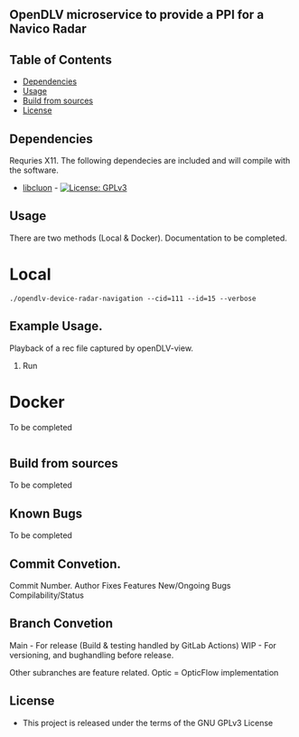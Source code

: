 ## OpenDLV microservice to provide a PPI for a Navico Radar

## Table of Contents
* [Dependencies](#dependencies)
* [Usage](#usage)
* [Build from sources](#build-from-sources-on-the-example-of-ubuntu-1604-lts)
* [License](#license)


## Dependencies
Requries X11. The following dependecies are included and will compile with the software. 

* [libcluon](https://github.com/chrberger/libcluon) - [![License: GPLv3](https://img.shields.io/badge/license-GPL--3-blue.svg
)](https://www.gnu.org/licenses/gpl-3.0.txt)

## Usage

There are two methods (Local & Docker). Documentation to be completed.  

# Local

```
./opendlv-device-radar-navigation --cid=111 --id=15 --verbose

```

## Example Usage. 

Playback of a rec file captured by openDLV-view. 

1. Run 

# Docker

To be completed

```

```
## Build from sources

To be completed

## Known Bugs

To be completed

## Commit Convetion. 

Commit Number. Author
Fixes
Features
New/Ongoing Bugs
Compilability/Status

## Branch Convetion

Main - For release (Build & testing handled by GitLab Actions)
WIP - For versioning, and bughandling before release.

Other subranches are feature related. 
    Optic = OpticFlow implementation

## License

* This project is released under the terms of the GNU GPLv3 License

